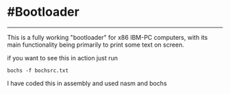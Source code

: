 <h1>#Bootloader</h1>
<hr>

This is a fully working "bootloader" for x86 IBM-PC computers, with its main functionality being primarily to print some text on screen.

if you want to see this in action just run  

  ```
  bochs -f bochsrc.txt
  ```

I have coded this in assembly and used nasm and bochs
  
